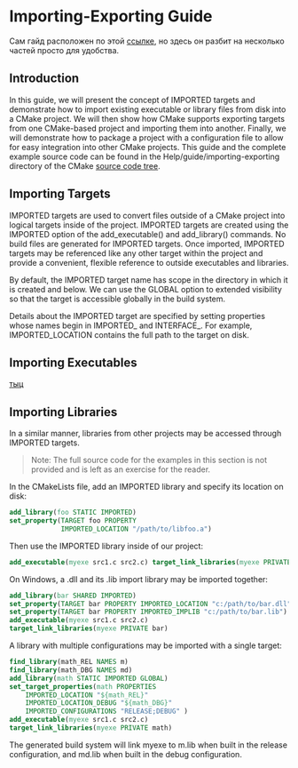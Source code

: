 # Importing-Exporting Guide
Сам гайд расположен по этой [ссылке](https://cmake.org/cmake/help/latest/guide/importing-exporting/index.html), но здесь он разбит на несколько частей просто для удобства.

## Introduction
In this guide, we will present the concept of IMPORTED targets and demonstrate how to import existing executable or library files from disk into a CMake project. We will then show how CMake supports exporting targets from one CMake-based project and importing them into another. Finally, we will demonstrate how to package a project with a configuration file to allow for easy integration into other CMake projects. This guide and the complete example source code can be found in the Help/guide/importing-exporting directory of the CMake [source code tree](https://gitlab.kitware.com/cmake/cmake).

## Importing Targets
IMPORTED targets are used to convert files outside of a CMake project into logical targets inside of the project. IMPORTED targets are created using the IMPORTED option of the add_executable() and add_library() commands. No build files are generated for IMPORTED targets. Once imported, IMPORTED targets may be referenced like any other target within the project and provide a convenient, flexible reference to outside executables and libraries.

By default, the IMPORTED target name has scope in the directory in which it is created and below. We can use the GLOBAL option to extended visibility so that the target is accessible globally in the build system.

Details about the IMPORTED target are specified by setting properties whose names begin in IMPORTED_ and INTERFACE_. For example, IMPORTED_LOCATION contains the full path to the target on disk.

## Importing Executables
[тыц](importing-executables)

## Importing Libraries
In a similar manner, libraries from other projects may be accessed through IMPORTED targets.

> Note: The full source code for the examples in this section is not provided and is left as an exercise for the reader.

In the CMakeLists file, add an IMPORTED library and specify its location on disk:

```cmake
add_library(foo STATIC IMPORTED)
set_property(TARGET foo PROPERTY
             IMPORTED_LOCATION "/path/to/libfoo.a")
```

Then use the IMPORTED library inside of our project:

```cmake
add_executable(myexe src1.c src2.c) target_link_libraries(myexe PRIVATE foo)
```

On Windows, a .dll and its .lib import library may be imported together:

```cmake
add_library(bar SHARED IMPORTED)
set_property(TARGET bar PROPERTY IMPORTED_LOCATION "c:/path/to/bar.dll")
set_property(TARGET bar PROPERTY IMPORTED_IMPLIB "c:/path/to/bar.lib")
add_executable(myexe src1.c src2.c)
target_link_libraries(myexe PRIVATE bar)
```

A library with multiple configurations may be imported with a single target:

```cmake
find_library(math_REL NAMES m)
find_library(math_DBG NAMES md)
add_library(math STATIC IMPORTED GLOBAL)
set_target_properties(math PROPERTIES
	IMPORTED_LOCATION "${math_REL}"
	IMPORTED_LOCATION_DEBUG "${math_DBG}"
	IMPORTED_CONFIGURATIONS "RELEASE;DEBUG" )
add_executable(myexe src1.c src2.c)
target_link_libraries(myexe PRIVATE math)
```

The generated build system will link myexe to m.lib when built in the release configuration, and md.lib when built in the debug configuration.
